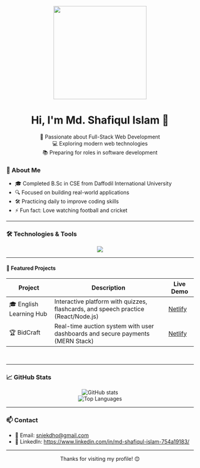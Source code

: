 <p align="center">
  <img src="https://raw.githubusercontent.com/sniekdho/sniekdho/main/cartoon-laptop.jpg" width="250" height="250" />
</p>
<h1 align="center">Hi, I'm Md. Shafiqul Islam 👋</h1>


<p align="center">
  🚀 Passionate about Full-Stack Web Development <br>
  💻 Exploring modern web technologies <br>
  📚 Preparing for roles in software development <br>
</p>



### 🧠 About Me

- 🎓 Completed B.Sc in CSE from Daffodil International University
- 🔍 Focused on building real-world applications
- 🛠️ Practicing daily to improve coding skills
- ⚡ Fun fact: Love watching football and cricket

---

### 🛠️ Technologies & Tools

<p align="center">
  <img src="https://skillicons.dev/icons?i=html,css,tailwind,js,react,nodejs,vite,github,git,figma,c,cpp,java" />
</p>

---

#### 📂 Featured Projects

| Project | Description | Live Demo |
|---------|-------------|-----------|
| 🎓 English Learning Hub | Interactive platform with quizzes, flashcards, and speech practice (React/Node.js) | [Netlify](https://english-window.netlify.app/) |
| 🏆 BidCraft | Real-time auction system with user dashboards and secure payments (MERN Stack) | [Netlify](https://auctions-gallery.netlify.app/) |

<br>

---

### 📈 GitHub Stats

<p align="center">
  <img src="https://github-readme-stats.vercel.app/api?username=sniekdho&show_icons=true&theme=dracula&hide_border=true&bg_color=45,ff9966,ff5e62&title_color=fff&icon_color=fff&text_color=fff&custom_title=My%20GitHub%20Stats&hide=prs,issues" alt="GitHub stats">
  <br>
  <img src="https://github-readme-stats.vercel.app/api/top-langs/?username=sniekdho&layout=compact&theme=tokyonight" alt="Top Languages">
</p>

---

### 📫 Contact

- 📧 Email: sniekdho@gmail.com
- 🔗 LinkedIn: https://www.linkedin.com/in/md-shafiqul-islam-754a19183/

---

<p align="center">
  Thanks for visiting my profile! 😊
</p>
